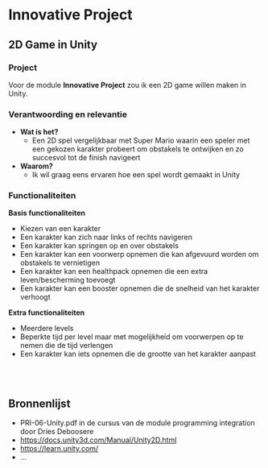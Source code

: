 # Innovative Project 

## **2D Game in Unity**

### Project

Voor de module **Innovative Project** zou ik een 2D game willen maken in Unity.  

### Verantwoording en relevantie
- **Wat is het?**
    - Een 2D spel vergelijkbaar met Super Mario waarin een speler met een gekozen karakter probeert om obstakels te ontwijken en zo succesvol tot de finish navigeert
- **Waarom?**
    - Ik wil graag eens ervaren hoe een spel wordt gemaakt in Unity

### Functionaliteiten
**Basis functionaliteiten**
- Kiezen van een karakter
- Een karakter kan zich naar links of rechts navigeren
- Een karakter kan springen op en over obstakels
- Een karakter kan een voorwerp opnemen die kan afgevuurd worden om obstakels te vernietigen
- Een karakter kan een healthpack opnemen die een extra leven/bescherming toevoegt
- Een karakter kan een booster opnemen die de snelheid van het karakter verhoogt

**Extra functionaliteiten**
- Meerdere levels
- Beperkte tijd per level maar met mogelijkheid om voorwerpen op te nemen die de tijd verlengen
- Een karakter kan iets opnemen die de grootte van het karakter aanpast

&nbsp;  
&nbsp; 

## Bronnenlijst
- PRI-06-Unity.pdf in de cursus van de module programming integration door Dries Deboosere
- https://docs.unity3d.com/Manual/Unity2D.html
- https://learn.unity.com/ 
- ...
